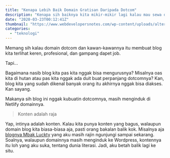 ```yaml
---
title: "Kenapa Lebih Baik Domain Gratisan Daripada Dotcom"
description: "Kenapa sih baiknya kita mikir-mikir lagi kalau mau sewa dotcom?"
date: "2020-03-23T00:12:41Z"
thumbnail: "https://www.webdevelopersnotes.com/wp-content/uploads/alternatives-to-dot-com-domain-name-extension.png"
categories:
  - "teknologi"
---
```


Memang sih kalau domain dotcom dan kawan-kawannya itu membuat blog kita terlihat keren, profesional, dan gampang dapet job.

Tapi...

Bagaimana nasib blog kita pas kita nggak bisa mengurusnya? Misalnya oas kita di hutan atau pas kita nggak ada duit buat perpanjang dotcomnya? Kan, blog kita yang sudah dikenal banyak orang itu akhirnya nggak bisa diakses. Kan sayang.

Makanya sih blog ini nggak kubuatin dotcomnya, masih menginduk di Netlify domainnya.

> Konten adalah raja 

Yap, intinya adalah konten. Kalau kita punya konten yang bagus, walaupun domain blog kita biasa-biasa aja, pasti orang bakalan balik kok. Misalnya aja [blognya Mbak Luckty](https://luckty.wordpress.com) yang aku masih rajin ngunjungi sampai sekarang. Soalnya, walaupun domainnya masih menginduk ke Wordpress, kontennya itu loh yang aku suka, tentang dunia literasi. Jadi, aku betah balik lagi ke situ.